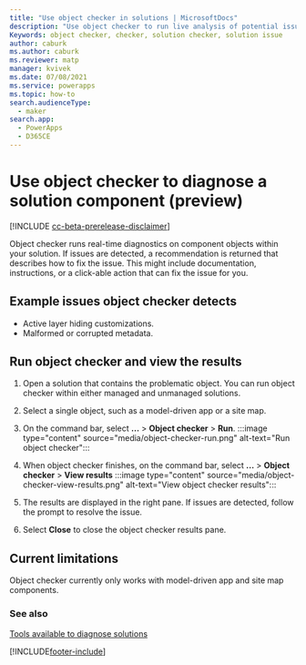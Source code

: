 ```yaml
---
title: "Use object checker in solutions | MicrosoftDocs"
description: "Use object checker to run live analysis of potential issues with objects in your solution."
Keywords: object checker, checker, solution checker, solution issue
author: caburk
ms.author: caburk
ms.reviewer: matp
manager: kvivek
ms.date: 07/08/2021
ms.service: powerapps
ms.topic: how-to
search.audienceType: 
  - maker
search.app: 
  - PowerApps
  - D365CE
---
```


# Use object checker to diagnose a solution component (preview)

[!INCLUDE [cc-beta-prerelease-disclaimer](../../includes/cc-beta-prerelease-disclaimer.md)]

Object checker runs real-time diagnostics on component objects within your solution. If issues are detected, a recommendation is returned that describes how to fix the issue. This might include documentation, instructions, or a click-able action that can fix the issue for you.

## Example issues object checker detects

- Active layer hiding customizations.
- Malformed or corrupted metadata.

## Run object checker and view the results

1. Open a solution that contains the problematic object. You can run object checker within either managed and unmanaged solutions.
1. Select a single object, such as a model-driven app or a site map.
1. On the command bar, select **...** > **Object checker** > **Run**.
   :::image type="content" source="media/object-checker-run.png" alt-text="Run object checker":::

1. When object checker finishes, on the command bar, select **...** > **Object checker** > **View results**
   :::image type="content" source="media/object-checker-view-results.png" alt-text="View object checker results":::

1. The results are displayed in the right pane. If issues are detected, follow the prompt to resolve the issue.
1. Select **Close** to close the object checker results pane.

## Current limitations

Object checker currently only works with model-driven app and site map components. <!-- This is a framework that will grow to support other object types and additional rules over time. -->

### See also

[Tools available to diagnose solutions](diagnose-solutions.md)

[!INCLUDE[footer-include](../../includes/footer-banner.md)]

